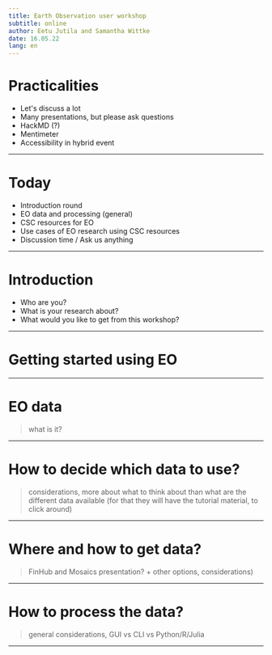 ```yaml
--- 
title: Earth Observation user workshop
subtitle: online
author: Eetu Jutila and Samantha Wittke
date: 16.05.22
lang: en
---
```


# Practicalities

* Let's discuss a lot
* Many presentations, but please ask questions
* HackMD (?)
* Mentimeter
* Accessibility in hybrid event

---

# Today

* Introduction round
* EO data and processing (general)
* CSC resources for EO
* Use cases of EO research using CSC resources
* Discussion time / Ask us anything

---

# Introduction

* Who are you?
* What is your research about?
* What would you like to get from this workshop?

---

# Getting started using EO 

---

# EO data 

> what is it?

---

# How to decide which data to use?

> considerations, more about what to think about than what are the different data available (for that they will have the tutorial material, to click around)

---

# Where and how to get data?
> FinHub and Mosaics presentation? + other options, considerations)

---

# How to process the data?
> general considerations, GUI vs CLI vs Python/R/Julia

---
